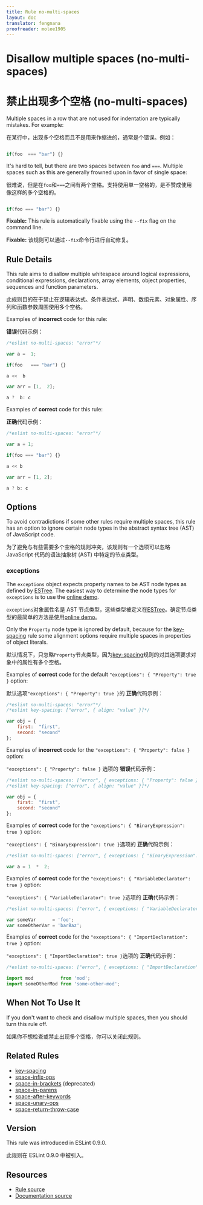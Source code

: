 ```yaml
---
title: Rule no-multi-spaces
layout: doc
translator: fengnana
proofreader: molee1905
---
```

<!-- Note: No pull requests accepted for this file. See README.md in the root directory for details. -->

# Disallow multiple spaces (no-multi-spaces)

# 禁止出现多个空格 (no-multi-spaces)

Multiple spaces in a row that are not used for indentation are typically mistakes. For example:

在某行中，出现多个空格而且不是用来作缩进的，通常是个错误。例如：

```js

if(foo  === "bar") {}

```

It's hard to tell, but there are two spaces between `foo` and `===`. Multiple spaces such as this are generally frowned upon in favor of single space:

很难说，但是在`foo`和`===`之间有两个空格。支持使用单一空格的，是不赞成使用像这样的多个空格的。

```js

if(foo === "bar") {}

```

**Fixable:** This rule is automatically fixable using the `--fix` flag on the command line.

**Fixable:** 该规则可以通过`--fix`命令行进行自动修复。

## Rule Details

This rule aims to disallow multiple whitespace around logical expressions, conditional expressions, declarations, array elements, object properties, sequences and function parameters.

此规则目的在于禁止在逻辑表达式、条件表达式、声明、数组元素、对象属性、序列和函数参数周围使用多个空格。

Examples of **incorrect** code for this rule:

**错误**代码示例：

```js
/*eslint no-multi-spaces: "error"*/

var a =  1;

if(foo   === "bar") {}

a <<  b

var arr = [1,  2];

a ?  b: c
```

Examples of **correct** code for this rule:

**正确**代码示例：

```js
/*eslint no-multi-spaces: "error"*/

var a = 1;

if(foo === "bar") {}

a << b

var arr = [1, 2];

a ? b: c
```

## Options

To avoid contradictions if some other rules require multiple spaces, this rule has an option to ignore certain node types in the abstract syntax tree (AST) of JavaScript code.

为了避免与有些需要多个空格的规则冲突，该规则有一个选项可以忽略 JavaScript 代码的语法抽象树 (AST) 中特定的节点类型。

### exceptions

The `exceptions` object expects property names to be AST node types as defined by [ESTree](https://github.com/estree/estree). The easiest way to determine the node types for `exceptions` is to use the [online demo](http://eslint.org/parser).

`exceptions`对象属性名是 AST 节点类型，这些类型被定义在[ESTree](https://github.com/estree/estree)。确定节点类型的最简单的方法是使用[online demo](http://eslint.org/parser)。

Only the `Property` node type is ignored by default, because for the [key-spacing](key-spacing) rule some alignment options require multiple spaces in properties of object literals.

默认情况下，只忽略`Property`节点类型，因为[key-spacing](key-spacing)规则的对其选项要求对象中的属性有多个空格。

Examples of **correct** code for the default `"exceptions": { "Property": true }` option:

默认选项`"exceptions": { "Property": true }`的 **正确**代码示例：

```js
/*eslint no-multi-spaces: "error"*/
/*eslint key-spacing: ["error", { align: "value" }]*/

var obj = {
    first:  "first",
    second: "second"
};
```

Examples of **incorrect** code for the `"exceptions": { "Property": false }` option:

`"exceptions": { "Property": false }` 选项的 **错误**代码示例：

```js
/*eslint no-multi-spaces: ["error", { exceptions: { "Property": false } }]*/
/*eslint key-spacing: ["error", { align: "value" }]*/

var obj = {
    first:  "first",
    second: "second"
};
```

Examples of **correct** code for the `"exceptions": { "BinaryExpression": true }` option:

`"exceptions": { "BinaryExpression": true }`选项的 **正确**代码示例：

```js
/*eslint no-multi-spaces: ["error", { exceptions: { "BinaryExpression": true } }]*/

var a = 1  *  2;
```

Examples of **correct** code for the `"exceptions": { "VariableDeclarator": true }` option:

`"exceptions": { "VariableDeclarator": true }`选项的 **正确**代码示例：

```js
/*eslint no-multi-spaces: ["error", { exceptions: { "VariableDeclarator": true } }]*/

var someVar      = 'foo';
var someOtherVar = 'barBaz';
```

Examples of **correct** code for the `"exceptions": { "ImportDeclaration": true }` option:

`"exceptions": { "ImportDeclaration": true }`选项的 **正确**代码示例：

```js
/*eslint no-multi-spaces: ["error", { exceptions: { "ImportDeclaration": true } }]*/

import mod          from 'mod';
import someOtherMod from 'some-other-mod';
```

## When Not To Use It

If you don't want to check and disallow multiple spaces, then you should turn this rule off.

如果你不想检查或禁止出现多个空格，你可以关闭此规则。

## Related Rules

* [key-spacing](key-spacing)
* [space-infix-ops](space-infix-ops)
* [space-in-brackets](space-in-brackets) (deprecated)
* [space-in-parens](space-in-parens)
* [space-after-keywords](space-after-keywords)
* [space-unary-ops](space-unary-ops)
* [space-return-throw-case](space-return-throw-case)

## Version

This rule was introduced in ESLint 0.9.0.

此规则在 ESLint 0.9.0 中被引入。

## Resources

* [Rule source](https://github.com/eslint/eslint/tree/master/lib/rules/no-multi-spaces.js)
* [Documentation source](https://github.com/eslint/eslint/tree/master/docs/rules/no-multi-spaces.md)
